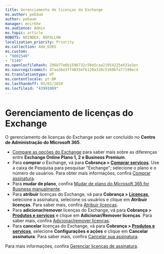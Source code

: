 ```yaml
---
title: Gerenciamento de licenças do Exchange
ms.author: pebaum
author: pebaum
manager: mnirkhe
ms.audience: Admin
ms.topic: article
ROBOTS: NOINDEX, NOFOLLOW
localization_priority: Priority
ms.collection: Adm_O365
ms.custom:
- "9002548"
- "5149"
ms.openlocfilehash: 296b77e6b1596732c58e5caa21954225eb31e3ec
ms.sourcegitcommit: 87aa36e3ff4835efb120a320c5169bfa77199ec4
ms.translationtype: HT
ms.contentlocale: pt-BR
ms.lasthandoff: 05/01/2020
ms.locfileid: "43991089"
---
```

# <a name="exchange-license-management"></a>Gerenciamento de licenças do Exchange

O gerenciamento de licenças do Exchange pode ser concluído no **Centro de Administração do Microsoft 365**.

- [Compare as opções do Exchange](https://www.microsoft.com/microsoft-365/exchange/compare-microsoft-exchange-online-plans) para saber mais sobre as diferenças entre **Exchange Online Plano 1, 2 e Business Premium**.
- Para **comprar** o Exchange, vá para **Cobrança > [Comprar serviços](https://go.microsoft.com/fwlink/p/?linkid=868433)**. Use a caixa de Pesquisa para pesquisar "Exchange"; selecione o plano e o número de usuários. Para obter mais informações, confira [Comprar assinatura](https://docs.microsoft.com/microsoft-365/commerce/buy-another-subscription?view=o365-worldwide).
- Para **mudar de plano**, confira [Mudar de plano do Microsoft 365 for Business manualmente](https://docs.microsoft.com/microsoft-365/commerce/subscriptions/switch-plans-manually?view=o365-worldwide).
- Para **atribuir** licenças do Exchange, vá para **Cobrança > [Licenças](https://go.microsoft.com/fwlink/p/?linkid=842264)**, selecione a assinatura, selecione os usuários e clique em **Atribuir licenças**. Para saber mais, confira [Atribuir licenças](https://docs.microsoft.com/microsoft-365/admin/manage/assign-licenses-to-users?view=o365-worldwide).
- Para **adicionar/remover** licenças do Exchange, vá para **Cobrança > [Produtos e serviços](https://go.microsoft.com/fwlink/p/?linkid=842054)** e clique em **Adicionar/Remover licenças**. Para saber mais, confira [Adicionar/remover licenças](https://docs.microsoft.com/microsoft-365/commerce/licenses/buy-licenses?view=o365-worldwide#add-or-remove-licenses-for-your-business-subscription).
- Para **cancelar** licenças do Exchange, vá para **Cobrança > [Produtos e serviços](https://go.microsoft.com/fwlink/p/?linkid=842054)**, selecione **Configurações e ações** e clique em **Cancelar assinatura**. Para saber mais, confira [Cancelar sua assinatura](https://docs.microsoft.com/office365/admin/subscriptions-and-billing/cancel-your-subscription).

Para mais informações, confira [Gerenciar licenças de assinatura](https://docs.microsoft.com/microsoft-365/commerce/licenses/buy-licenses?view=o365-worldwide#add-or-remove-licenses-for-your-business-subscription).
